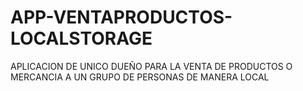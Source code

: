 # APP-VENTAPRODUCTOS-LOCALSTORAGE
APLICACION DE UNICO DUEÑO PARA LA VENTA DE PRODUCTOS O MERCANCIA A UN GRUPO DE PERSONAS DE MANERA LOCAL
